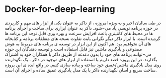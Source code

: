 # Docker-for-deep-learning
در طی سالیان اخیر و به ویژه امروزه ، از داکر به عنوان یکی از ابزار های مهم و کاربردی در حوزه برنامه نویسی یاد می¬شود. داکر به عنوان ابزاری برای ساخت و اجرای برنامه ها در محیط های کانتینری باعث افزایش سرعت و بهره وری قابل توجه این برنامه ها گردیده است. با ابزار داکر دیگر نگرانی بابت تفاوت نسخه های متعلقات برنامه و کتابخانه های آن نخواهیم بود. هم اکنون از این ابزار در توسعه ی برنامه های مربوط به هوش مصنوعی و یادگیری ماشین نیز قابل استفاده است و توسعه دهندگان این حوزه می¬توانند برنامه های خود را بدون دغدغه از طریق داکر با همکاران خود به اشتراک بگذارند.
در این پروژه قصد داریم با استفاده از ابزار های موجود در داکر ، یک نگهدارنده  روی مدل یادگیری ماشین/عمیق  خود ساخته و پیاده سازی کنیم. در واقع ایده ی این پروژه ساخت سریع و آسان نگهدارنده داکر با یک مدل یادگیری عمیق ساده و اجرای آن است.

